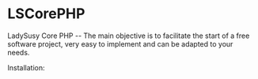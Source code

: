 # LSCorePHP
LadySusy Core PHP -- The main objective is to facilitate the start of a free software project, very easy to implement and can be adapted to your needs.

Installation:
